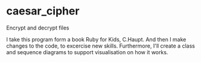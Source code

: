 # caesar_cipher
Encrypt and decrypt files

I take this program form a book Ruby for Kids, C.Haupt. And then I make changes to the code, to excercise new skills.
Furthermore, I'll create a class and sequence diagrams to support visualisation on how it works.